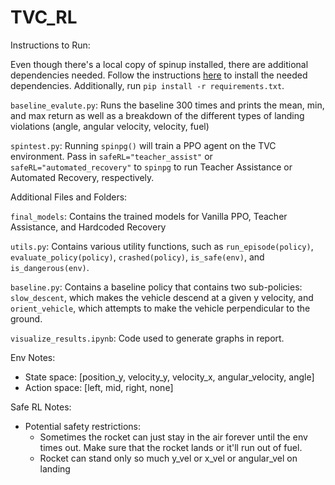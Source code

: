# TVC_RL 
Instructions to Run:

Even though there's a local copy of spinup installed, there are additional dependencies needed. Follow the instructions [here](https://spinningup.openai.com/en/latest/user/installation.html) to install the needed dependencies. Additionally, run `pip install -r requirements.txt`.

`baseline_evalute.py`: Runs the baseline 300 times and prints the mean, min, and max return as well as a breakdown of the different types of landing violations (angle, angular velocity, velocity, fuel)

`spintest.py`: Running `spinpg()` will train a PPO agent on the TVC environment. Pass in `safeRL="teacher_assist"` or `safeRL="automated_recovery"` to `spinpg` to run Teacher Assistance or Automated Recovery, respectively.

Additional Files and Folders:

`final_models`: Contains the trained models for Vanilla PPO, Teacher Assistance, and Hardcoded Recovery

`utils.py`: Contains various utility functions, such as `run_episode(policy)`, `evaluate_policy(policy)`, `crashed(policy)`, `is_safe(env)`, and `is_dangerous(env)`. 


`baseline.py`: Contains a baseline policy that contains two sub-policies: `slow_descent`, which makes the vehicle descend at a given y velocity, and `orient_vehicle`, which attempts to make the vehicle perpendicular to the ground.

`visualize_results.ipynb`: Code used to generate graphs in report.

Env Notes:
 - State space: [position_y, velocity_y, velocity_x, angular_velocity, angle]
 - Action space: [left, mid, right, none]

Safe RL Notes:
 - Potential safety restrictions:
    - Sometimes the rocket can just stay in the air forever until the env times out. Make sure that the rocket lands or it'll run out of fuel.
    - Rocket can stand only so much y_vel or x_vel or angular_vel on landing